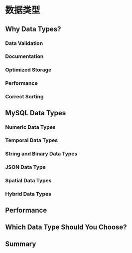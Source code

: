 # 数据类型

## Why Data Types?

### Data Validation

### Documentation

### Optimized Storage

### Performance

### Correct Sorting

## MySQL Data Types

### Numeric Data Types

### Temporal Data Types

### String and Binary Data Types

### JSON Data Type

### Spatial Data Types

### Hybrid Data Types

## Performance

## Which Data Type Should You Choose?

## Summary